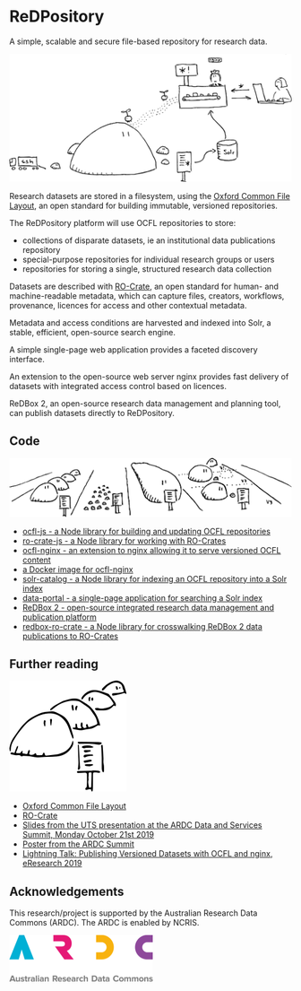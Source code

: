 # ReDPository

A simple, scalable and secure file-based repository for research data.

<img src="images/nginx_solr.png" width="1024" alt="A cartoon representing an ocfl dataset being indexed in solr and served via nginx to an end user" />

Research datasets are stored in a filesystem, using the [Oxford Common File Layout](https://ocfl.io/), an open standard for building immutable, versioned repositories.

The ReDPository platform will use OCFL repositories to store:

* collections of disparate datasets, ie an institutional data publications repository
* special-purpose repositories for individual research groups or users
* repositories for storing a single, structured research data collection

Datasets are described with [RO-Crate](https://researchobject.github.io/ro-crate/), an open standard for human- and machine-readable metadata, which can capture files, creators, workflows, provenance, licences for access and other contextual metadata.

Metadata and access conditions are harvested and indexed into Solr, a stable, efficient, open-source search engine.

A simple single-page web application provides a faceted discovery interface.

An extension to the open-source web server nginx provides fast delivery of datasets with integrated access control based on licences.

ReDBox 2, an open-source research data management and planning tool, can publish datasets directly to ReDPository.

## Code

<img src="images/ocfl.png" width="1024" alt="A cartoon representing an ocfl repository as a set of pens containing lumpy datasets with signs containing metadata" />


* [ocfl-js - a Node library for building and updating OCFL repositories](https://github.com/UTS-eResearch/ocfl-js)
* [ro-crate-js - a Node library for working with RO-Crates](https://github.com/UTS-eResearch/ro-crate-js)
* [ocfl-nginx - an extension to nginx allowing it to serve versioned OCFL content](https://github.com/UTS-eResearch/ocfl-nginx)
* [a Docker image for ocfl-nginx](https://cloud.docker.com/u/mikelynch/repository/docker/mikelynch/nginx-ocfl)
* [solr-catalog - a Node library for indexing an OCFL repository into a Solr index](https://code.research.uts.edu.au/eresearch/solr-catalog)
* [data-portal - a single-page application for searching a Solr index](https://code.research.uts.edu.au/eresearch/data-portal)
* [ReDBox 2 - open-source integrated research data management and publication platform](https://github.com/redbox-mint/redbox-portal)
* [redbox-ro-crate - a Node library for crosswalking ReDBox 2 data publications to RO-Crates](https://code.research.uts.edu.au/960700/datacrate)



## Further reading

<img src="images/ro-crate.png" width="209" alt="A cartoon representing a single dataset described by a small sign with metadata" />

* [Oxford Common File Layout](https://ocfl.io/)
* [RO-Crate](https://researchobject.github.io/ro-crate/)
* [Slides from the UTS presentation at the ARDC Data and Services Summit, Monday October 21st 2019](docs/ARDC_Summit_20191021_UTS.pptx)
* [Poster from the ARDC Summit](docs/ARDC_Summit_20191021_UTS_poster.pdf)
* [Lightning Talk: Publishing Versioned Datasets with OCFL and nginx, eResearch 2019](docs/eResearch2019_lighting_ocfl_nginx.pptx)


## Acknowledgements

This research/project is supported by the Australian Research Data Commons (ARDC). The ARDC is enabled by NCRIS.

<img src="images/ARDC_logo.png" width="256" alt="ARDC logo included with HTML" />
